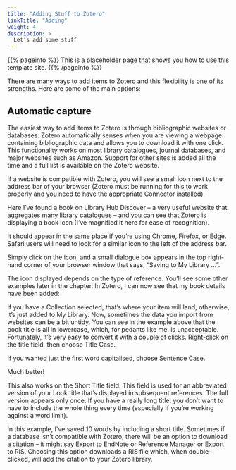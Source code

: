 ```yaml
---
title: "Adding Stuff to Zotero"
linkTitle: "Adding"
weight: 4
description: >
  Let's add some stuff
---
```


{{% pageinfo %}}
This is a placeholder page that shows you how to use this template site.
{{% /pageinfo %}}

There are many ways to add items to Zotero and this flexibility is one of its strengths. Here are some of the main options: 

## Automatic capture

The easiest way to add items to Zotero is through bibliographic websites or databases. Zotero automatically senses when you are viewing a webpage containing bibliographic data and allows you to download it with one click. This functionality works on most library catalogues, journal databases, and major websites such as Amazon. Support for other sites is added all the time and a full list is available on the Zotero website.

If a website is compatible with Zotero, you will see a small icon next to the address bar of your browser (Zotero must be running for this to work properly and you need to have the appropriate Connector installed).

Here I’ve found a book on Library Hub Discover – a very useful website that aggregates many library catalogues – and you can see that Zotero is displaying a book icon (I’ve magnified it here for ease of recognition).

It should appear in the same place if you’re using Chrome, Firefox, or Edge. Safari users will need to look for a similar icon to the left of the address bar.

Simply click on the icon, and a small dialogue box appears in the top right-hand corner of your browser window that says, “Saving to My Library …”. 

The icon displayed depends on the type of reference. You’ll see some other examples later in the chapter.
In Zotero, I can now see that my book details have been added:

If you have a Collection selected, that’s where your item will land; otherwise, it’s just added to My Library.
Now, sometimes the data you import from websites can be a bit untidy. You can see in the example above that the book title is all in lowercase, which, for pedants like me, is unacceptable. Fortunately, it’s very easy to convert it with a couple of clicks. Right-click on the title field, then choose Title Case.

If you wanted just the first word capitalised, choose Sentence Case.

Much better!

This also works on the Short Title field. This field is used for an abbreviated version of your book title that’s displayed in subsequent references. The full version appears only once. If you have a really long title, you don’t want to have to include the whole thing every time (especially if you’re working against a word limit). 

In this example, I've saved 10 words by including a short title.
Sometimes if a database isn’t compatible with Zotero, there will be an option to download a citation – it might say Export to EndNote or Reference Manager or Export to RIS. Choosing this option downloads a RIS file which, when double-clicked, will add the citation to your Zotero library.

